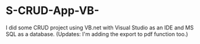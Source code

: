 # S-CRUD-App-VB-

I did some CRUD project using VB.net with Visual Studio as an IDE and MS SQL as a database. 
(Updates: I'm adding the export to pdf function too.)
